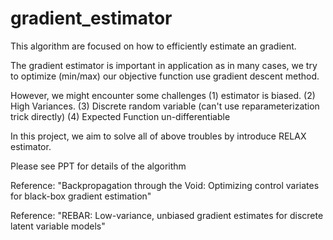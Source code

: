 # gradient_estimator

This algorithm are focused on how to efficiently estimate an gradient.

The gradient estimator is important in application as in many cases, we try to optimize (min/max) our objective function use gradient descent method.

However, we might encounter some challenges 
(1) estimator is biased. 
(2) High Variances. 
(3) Discrete random variable (can't use reparameterization trick directly) 
(4) Expected Function un-differentiable

In this project, we aim to solve all of above troubles by introduce RELAX estimator.

Please see PPT for details of the algorithm


Reference:  "Backpropagation through the Void: Optimizing control variates for black-box gradient estimation"

Reference:  "REBAR: Low-variance, unbiased gradient estimates for discrete latent variable models"
